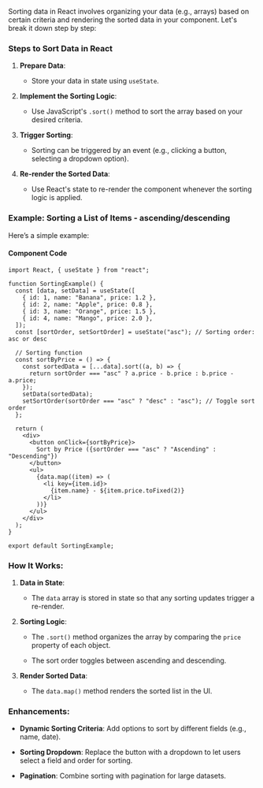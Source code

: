 Sorting data in React involves organizing your data (e.g., arrays) based on certain criteria and rendering the sorted data in your component. Let's break it down step by step:

### **Steps to Sort Data in React**

1. **Prepare Data**:
    
    - Store your data in state using `useState`.
        
2. **Implement the Sorting Logic**:
    
    - Use JavaScript's `.sort()` method to sort the array based on your desired criteria.
        
3. **Trigger Sorting**:
    
    - Sorting can be triggered by an event (e.g., clicking a button, selecting a dropdown option).
        
4. **Re-render the Sorted Data**:
    
    - Use React's state to re-render the component whenever the sorting logic is applied.
        

### **Example: Sorting a List of Items - ascending/descending**

Here’s a simple example:

#### **Component Code**

```
import React, { useState } from "react";

function SortingExample() {
  const [data, setData] = useState([
    { id: 1, name: "Banana", price: 1.2 },
    { id: 2, name: "Apple", price: 0.8 },
    { id: 3, name: "Orange", price: 1.5 },
    { id: 4, name: "Mango", price: 2.0 },
  ]);
  const [sortOrder, setSortOrder] = useState("asc"); // Sorting order: asc or desc

  // Sorting function
  const sortByPrice = () => {
    const sortedData = [...data].sort((a, b) => {
      return sortOrder === "asc" ? a.price - b.price : b.price - a.price;
    });
    setData(sortedData);
    setSortOrder(sortOrder === "asc" ? "desc" : "asc"); // Toggle sort order
  };

  return (
    <div>
      <button onClick={sortByPrice}>
        Sort by Price ({sortOrder === "asc" ? "Ascending" : "Descending"})
      </button>
      <ul>
        {data.map((item) => (
          <li key={item.id}>
            {item.name} - ${item.price.toFixed(2)}
          </li>
        ))}
      </ul>
    </div>
  );
}

export default SortingExample;

```

### **How It Works**:

1. **Data in State**:
    
    - The `data` array is stored in state so that any sorting updates trigger a re-render.
        
2. **Sorting Logic**:
    
    - The `.sort()` method organizes the array by comparing the `price` property of each object.
        
    - The sort order toggles between ascending and descending.
        
3. **Render Sorted Data**:
    
    - The `data.map()` method renders the sorted list in the UI.

### **Enhancements**:

- **Dynamic Sorting Criteria**: Add options to sort by different fields (e.g., name, date).
    
- **Sorting Dropdown**: Replace the button with a dropdown to let users select a field and order for sorting.
    
- **Pagination**: Combine sorting with pagination for large datasets.